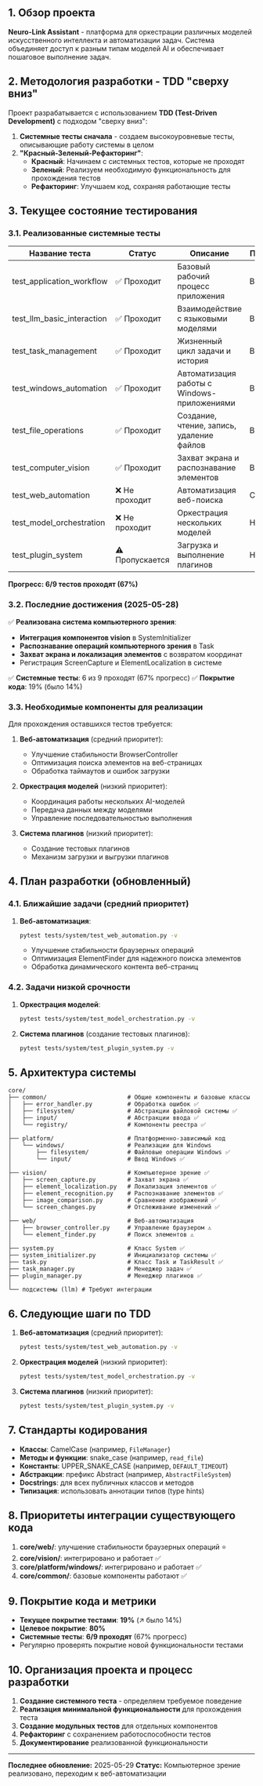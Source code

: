 ## 1. Обзор проекта

**Neuro-Link Assistant** - платформа для оркестрации различных моделей искусственного интеллекта и автоматизации задач. Система объединяет доступ к разным типам моделей AI и обеспечивает пошаговое выполнение задач.

## 2. Методология разработки - TDD "сверху вниз"

Проект разрабатывается с использованием **TDD (Test-Driven Development)** с подходом "сверху вниз":

1. **Системные тесты сначала** - создаем высокоуровневые тесты, описывающие работу системы в целом
2. **"Красный-Зеленый-Рефакторинг"**:
   - **Красный**: Начинаем с системных тестов, которые не проходят
   - **Зеленый**: Реализуем необходимую функциональность для прохождения тестов
   - **Рефакторинг**: Улучшаем код, сохраняя работающие тесты

## 3. Текущее состояние тестирования

### 3.1. Реализованные системные тесты

| Название теста | Статус | Описание | Приоритет |
|----------------|--------|----------|-----------|
| test_application_workflow | ✅ Проходит | Базовый рабочий процесс приложения | Выполнено |
| test_llm_basic_interaction | ✅ Проходит | Взаимодействие с языковыми моделями | Выполнено |
| test_task_management | ✅ Проходит | Жизненный цикл задачи и история | Выполнено |
| test_windows_automation | ✅ Проходит | Автоматизация работы с Windows-приложениями | Выполнено |
| test_file_operations | ✅ Проходит | Создание, чтение, запись, удаление файлов | Выполнено |
| test_computer_vision | ✅ Проходит | Захват экрана и распознавание элементов | Выполнено |
| test_web_automation | ❌ Не проходит | Автоматизация веб-поиска | Средний |
| test_model_orchestration | ❌ Не проходит | Оркестрация нескольких моделей | Низкий |
| test_plugin_system | ⚠️ Пропускается | Загрузка и выполнение плагинов | Низкий |

**Прогресс: 6/9 тестов проходят (67%)**

### 3.2. Последние достижения (2025-05-28)

✅ **Реализована система компьютерного зрения**:
- **Интеграция компонентов vision** в SystemInitializer
- **Распознавание операций компьютерного зрения** в Task
- **Захват экрана и локализация элементов** с возвратом координат
- Регистрация ScreenCapture и ElementLocalization в системе

✅ **Системные тесты**: 6 из 9 проходят (67% прогресс)
✅ **Покрытие кода**: 19% (было 14%)

### 3.3. Необходимые компоненты для реализации

Для прохождения оставшихся тестов требуется:

1. **Веб-автоматизация** (средний приоритет):
   - Улучшение стабильности BrowserController
   - Оптимизация поиска элементов на веб-страницах
   - Обработка таймаутов и ошибок загрузки

2. **Оркестрация моделей** (низкий приоритет):
   - Координация работы нескольких AI-моделей
   - Передача данных между моделями
   - Управление последовательностью выполнения

3. **Система плагинов** (низкий приоритет):
   - Создание тестовых плагинов
   - Механизм загрузки и выгрузки плагинов

## 4. План разработки (обновленный)

### 4.1. Ближайшие задачи (средний приоритет)

1. **Веб-автоматизация**:
   ```bash
   pytest tests/system/test_web_automation.py -v
   ```
   - Улучшение стабильности браузерных операций
   - Оптимизация ElementFinder для надежного поиска элементов
   - Обработка динамического контента веб-страниц

### 4.2. Задачи низкой срочности

1. **Оркестрация моделей**:
   ```bash
   pytest tests/system/test_model_orchestration.py -v
   ```

2. **Система плагинов** (создание тестовых плагинов):
   ```bash
   pytest tests/system/test_plugin_system.py -v
   ```

## 5. Архитектура системы

```
core/
├── common/                       # Общие компоненты и базовые классы
│   ├── error_handler.py          # Обработка ошибок ✅
│   ├── filesystem/               # Абстракции файловой системы ✅
│   ├── input/                    # Абстракции ввода ✅
│   └── registry/                 # Компоненты реестра ✅
│
├── platform/                     # Платформенно-зависимый код
│   └── windows/                  # Реализации для Windows
│       ├── filesystem/           # Файловые операции Windows ✅
│       └── input/                # Ввод Windows ✅
│
├── vision/                       # Компьютерное зрение ✅
│   ├── screen_capture.py         # Захват экрана ✅
│   ├── element_localization.py   # Локализация элементов ✅
│   ├── element_recognition.py    # Распознавание элементов ✅
│   ├── image_comparison.py       # Сравнение изображений ✅
│   └── screen_changes.py         # Отслеживание изменений ✅
│
├── web/                          # Веб-автоматизация
│   ├── browser_controller.py     # Управление браузером ⚠️
│   └── element_finder.py         # Поиск элементов ⚠️
│
├── system.py                     # Класс System ✅
├── system_initializer.py         # Инициализатор системы ✅
├── task.py                       # Класс Task и TaskResult ✅
├── task_manager.py               # Менеджер задач ✅
├── plugin_manager.py             # Менеджер плагинов ✅
│
└── подсистемы (llm) # Требуют интеграции
```

## 6. Следующие шаги по TDD

1. **Веб-автоматизация** (средний приоритет):
   ```bash
   pytest tests/system/test_web_automation.py -v
   ```

2. **Оркестрация моделей** (низкий приоритет):
   ```bash
   pytest tests/system/test_model_orchestration.py -v
   ```

3. **Система плагинов** (низкий приоритет):
   ```bash
   pytest tests/system/test_plugin_system.py -v
   ```

## 7. Стандарты кодирования

- **Классы**: CamelCase (например, `FileManager`)
- **Методы и функции**: snake_case (например, `read_file`)
- **Константы**: UPPER_SNAKE_CASE (например, `DEFAULT_TIMEOUT`)
- **Абстракции**: префикс Abstract (например, `AbstractFileSystem`)
- **Docstrings**: для всех публичных классов и методов
- **Типизация**: использовать аннотации типов (type hints)

## 8. Приоритеты интеграции существующего кода

1. **core/web/**: улучшение стабильности браузерных операций ⭐
2. **core/vision/**: интегрировано и работает ✅
3. **core/platform/windows/**: интегрировано и работает ✅
4. **core/common/**: базовые компоненты работают ✅

## 9. Покрытие кода и метрики

- **Текущее покрытие тестами**: **19%** (↗️ было 14%)
- **Целевое покрытие**: **80%**
- **Системные тесты**: **6/9 проходят** (67% прогресс)
- Регулярно проверять покрытие новой функциональности тестами

## 10. Организация проекта и процесс разработки

1. **Создание системного теста** - определяем требуемое поведение
2. **Реализация минимальной функциональности** для прохождения теста
3. **Создание модульных тестов** для отдельных компонентов
4. **Рефакторинг** с сохранением работоспособности тестов
5. **Документирование** реализованной функциональности

---

**Последнее обновление:** 2025-05-29
**Статус:** Компьютерное зрение реализовано, переходим к веб-автоматизации

